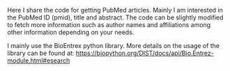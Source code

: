 Here I share the code for getting PubMed articles.
Mainly I am interested in the PubMed ID (pmid), title and abstract.
The code can be slightly modified to fetch more information such as author names and affiliations among other information depending on your needs.

I mainly use the BioEntrex python library.
More details on the usage of the library can be found at: https://biopython.org/DIST/docs/api/Bio.Entrez-module.html#esearch

